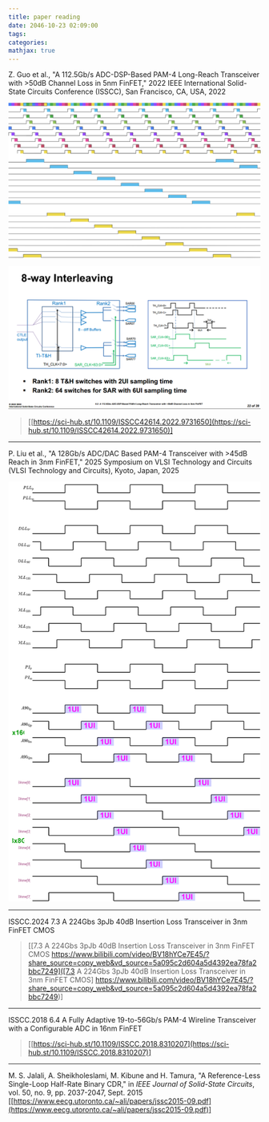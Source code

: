 ```yaml
---
title: paper reading
date: 2046-10-23 02:09:00
tags:
categories:
mathjax: true
---
```


Z. Guo et al., "A 112.5Gb/s ADC-DSP-Based PAM-4 Long-Reach Transceiver with >50dB Channel Loss in 5nm FinFET," 2022 IEEE International Solid-State Circuits Conference (ISSCC), San Francisco, CA, USA, 2022

![8way-interleaving-Marvell-ISSCC2022.drawio](paper-reading/8way-interleaving-Marvell-ISSCC2022.drawio.svg)

![image-20250806224145281](paper-reading/image-20250806224145281.png)



> [[https://sci-hub.st/10.1109/ISSCC42614.2022.9731650](https://sci-hub.st/10.1109/ISSCC42614.2022.9731650)]

---

P. Liu et al., "A 128Gb/s ADC/DAC Based PAM-4 Transceiver with >45dB Reach in 3nm FinFET," 2025 Symposium on VLSI Technology and Circuits (VLSI Technology and Circuits), Kyoto, Japan, 2025

![RX-Clocking-Marvell-VLSI2025.drawio](paper-reading/RX-Clocking-Marvell-VLSI2025.drawio.svg)


---


ISSCC.2024 7.3 A 224Gbs 3pJb 40dB Insertion Loss Transceiver in 3nm FinFET CMOS

> [[7.3 A 224Gbs 3pJb 40dB Insertion Loss Transceiver in 3nm FinFET CMOS https://www.bilibili.com/video/BV18hYCe7E45/?share_source=copy_web&vd_source=5a095c2d604a5d4392ea78fa2bbc7249]([7.3 A 224Gbs 3pJb 40dB Insertion Loss Transceiver in 3nm FinFET CMOS] https://www.bilibili.com/video/BV18hYCe7E45/?share_source=copy_web&vd_source=5a095c2d604a5d4392ea78fa2bbc7249)]



---


ISSCC.2018 6.4 A Fully Adaptive 19-to-56Gb/s PAM-4 Wireline Transceiver with a Configurable ADC in 16nm FinFET


> [[https://sci-hub.st/10.1109/ISSCC.2018.8310207](https://sci-hub.st/10.1109/ISSCC.2018.8310207)]



---

M. S. Jalali, A. Sheikholeslami, M. Kibune and H. Tamura, "A Reference-Less Single-Loop Half-Rate Binary CDR," in *IEEE Journal of Solid-State Circuits*, vol. 50, no. 9, pp. 2037-2047, Sept. 2015 [[https://www.eecg.utoronto.ca/~ali/papers/jssc2015-09.pdf](https://www.eecg.utoronto.ca/~ali/papers/jssc2015-09.pdf)]